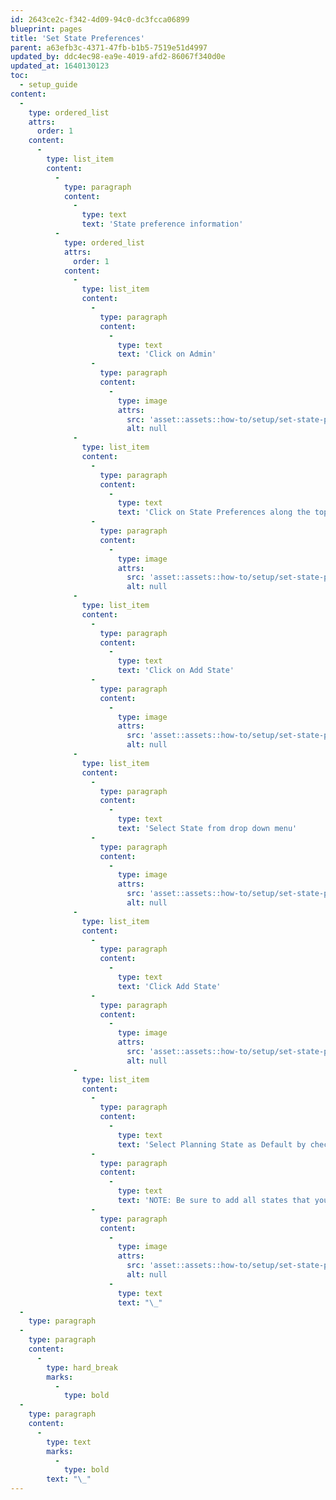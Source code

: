 ```yaml
---
id: 2643ce2c-f342-4d09-94c0-dc3fcca06899
blueprint: pages
title: 'Set State Preferences'
parent: a63efb3c-4371-47fb-b1b5-7519e51d4997
updated_by: ddc4ec98-ea9e-4019-afd2-86067f340d0e
updated_at: 1640130123
toc:
  - setup_guide
content:
  -
    type: ordered_list
    attrs:
      order: 1
    content:
      -
        type: list_item
        content:
          -
            type: paragraph
            content:
              -
                type: text
                text: 'State preference information'
          -
            type: ordered_list
            attrs:
              order: 1
            content:
              -
                type: list_item
                content:
                  -
                    type: paragraph
                    content:
                      -
                        type: text
                        text: 'Click on Admin'
                  -
                    type: paragraph
                    content:
                      -
                        type: image
                        attrs:
                          src: 'asset::assets::how-to/setup/set-state-prefs/2a.png'
                          alt: null
              -
                type: list_item
                content:
                  -
                    type: paragraph
                    content:
                      -
                        type: text
                        text: 'Click on State Preferences along the top menu'
                  -
                    type: paragraph
                    content:
                      -
                        type: image
                        attrs:
                          src: 'asset::assets::how-to/setup/set-state-prefs/2b.png'
                          alt: null
              -
                type: list_item
                content:
                  -
                    type: paragraph
                    content:
                      -
                        type: text
                        text: 'Click on Add State'
                  -
                    type: paragraph
                    content:
                      -
                        type: image
                        attrs:
                          src: 'asset::assets::how-to/setup/set-state-prefs/2c.png'
                          alt: null
              -
                type: list_item
                content:
                  -
                    type: paragraph
                    content:
                      -
                        type: text
                        text: 'Select State from drop down menu'
                  -
                    type: paragraph
                    content:
                      -
                        type: image
                        attrs:
                          src: 'asset::assets::how-to/setup/set-state-prefs/2d.png'
                          alt: null
              -
                type: list_item
                content:
                  -
                    type: paragraph
                    content:
                      -
                        type: text
                        text: 'Click Add State'
                  -
                    type: paragraph
                    content:
                      -
                        type: image
                        attrs:
                          src: 'asset::assets::how-to/setup/set-state-prefs/2e.png'
                          alt: null
              -
                type: list_item
                content:
                  -
                    type: paragraph
                    content:
                      -
                        type: text
                        text: 'Select Planning State as Default by checking the associated box'
                  -
                    type: paragraph
                    content:
                      -
                        type: text
                        text: 'NOTE: Be sure to add all states that you draft documents for. This will be necessary when importing answer files.'
                  -
                    type: paragraph
                    content:
                      -
                        type: image
                        attrs:
                          src: 'asset::assets::how-to/setup/set-state-prefs/2f.png'
                          alt: null
                      -
                        type: text
                        text: "\_"
  -
    type: paragraph
  -
    type: paragraph
    content:
      -
        type: hard_break
        marks:
          -
            type: bold
  -
    type: paragraph
    content:
      -
        type: text
        marks:
          -
            type: bold
        text: "\_"
---
```

